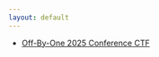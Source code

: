 ```yaml
---
layout: default
---
```


<link rel="stylesheet" href="./assets/css/idx.css" />

* [Off-By-One 2025 Conference CTF](./offbyone-2025.html)
